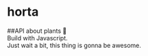 # horta

##API about plants 🌿  
Build with Javascript.  
Just wait a bit, this thing is gonna be awesome.


